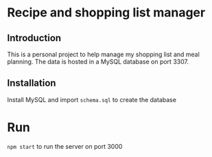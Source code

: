 # Recipe and shopping list manager
## Introduction
This is a personal project to help manage my shopping list and meal planning.
The data is hosted in a MySQL database on port 3307.

## Installation
Install MySQL and import `schema.sql` to create the database

# Run
`npm start` to run the server on port 3000